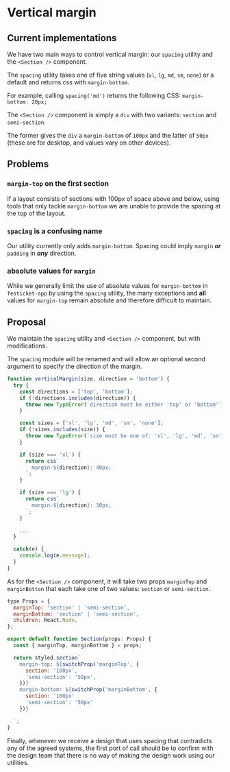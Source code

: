 # Vertical margin

## Current implementations

We have two main ways to control vertical margin: our `spacing` utility and the `<Section />` component.

The `spacing` utility takes one of five string values (`xl`, `lg`, `md`, `sm`, `none`) or a default and returns css with `margin-bottom`.

For example, calling `spacing('md')` returns the following CSS: `margin-bottom: 20px;`

The `<Section />` component is simply a `div` with two variants: `section` and `semi-section`.

The former gives the `div` a `margin-bottom` of `100px` and the latter of `50px` (these are for desktop, and values vary on other devices).

## Problems

### `margin-top` on the first section

If a layout consists of sections with 100px of space above and below, using tools that only tackle `margin-bottom` we are unable to provide the spacing at the top of the layout.

### `spacing` is a confusing name

Our utility currently only adds `margin-bottom`. Spacing could imply `margin` **_or_** `padding` in **_any_** direction.

### absolute values for `margin`

While we generally limit the use of absolute values for `margin-bottom` in `festicket-app` by using the `spacing` utility, the many exceptions and **all** values for `margin-top` remain absolute and therefore difficult to maintain.

## Proposal

We maintain the `spacing` utility and `<Section />` component, but with modifications.

The `spacing` module will be renamed and will allow an optional second argument to specify the direction of the margin.

```js
function verticalMargin(size, direction = 'bottom') {
  try {
    const directions = ['top', 'bottom'];
    if (!directions.includes(direction)) {
      throw new TypeError(`direction must be either 'top' or 'bottom'`);
    }

    const sizes = ['xl', 'lg', 'md', 'sm', 'none'];
    if (!sizes.includes(size)) {
      throw new TypeError(`size must be one of: 'xl', 'lg', 'md', 'sm' and 'none'`);
    }

    if (size === 'xl') {
      return css`
        margin-${direction}: 40px;
      `;
    }

    if (size === 'lg') {
      return css`
        margin-${direction}: 30px;
      `;
    }

    ...
  }

  catch(e) {
    console.log(e.message);
  }
}
```

As for the `<Section />` component, it will take two props `marginTop` and `marginBotton` that each take one of two values: `section` or `semi-section`.

```js
type Props = {
  marginTop: 'section' | 'semi-section',
  marginBottom: 'section' | 'semi-section',
  children: React.Node,
};

export default function Section(props: Props) {
  const { marginTop, marginBottom } = props;

  return styled.section`
    margin-top: ${switchProp('marginTop', {
      section: '100px',
      'semi-section': '50px',
    })}
    margin-bottom: ${switchProp('marginBottom', {
      section: '100px'
      'semi-section': '50px'
    })}

  `;
}
```

Finally, whenever we receive a design that uses spacing that contradicts any of the agreed systems, the first port of call should be to confirm with the design team that there is no way of making the design work using our utilities.

